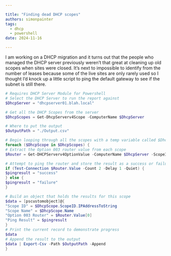 ```yaml
---

title: "Finding dead DHCP scopes"
authors: simonpainter
tags:
  - dhcp
  - powershell
date: 2024-11-16

---
```


I am working on a DHCP migration and it turns out that the people who managed the DHCP server previously weren’t that great at cleaning up old scopes when sites were closed. It’s next to impossible to identify from the number of leases because some of the live sites are only rarely used so I thought I’d knock up a little script to ping the default gateway to see if the subnet is still there.
<!-- truncate -->
```powershell
# Requires DHCP Server Module for Powershell
# Select the DHCP Server to run the report against
$DhcpServer = "dhcpserver01.blah.local"

# Get all the DHCP Scopes from the server
$DhcpScopes = Get-DhcpServerv4Scope -ComputerName $DhcpServer

# Where to put the output
$OutputPath = "./Output.csv"

# Begin looping through all the scopes with a temp variable called $DhcpScope for each scope
foreach ($DhcpScope in $DhcpScopes) {
# Extract the Option 003 router value from each scope
$Router = Get-DHCPServerv4OptionValue -ComputerName $DhcpServer -ScopeID $DhcpScope.ScopeId -OptionId 3

# Attempt to ping the router and store the result as a success or failure.
if (Test-Connection $Router.Value -Count 2 -Delay 1 -Quiet) {
$pingresult = "success"
} else {
$pingresult = "failure"
}

# Build an object that holds the results for this scope
$data = [pscustomobject]@{
"Scope ID" = $DhcpScope.ScopeID.IPAddressToString
"Scope Name" = $DhcpScope.Name
"Option 003 Router" = $Router.Value[0]
"Ping Result" = $pingresult
}
# Print the current record to demonstrate progress
$data
# Append the result to the output
$data | Export-Csv -Path $OutputPath -Append
}
```
